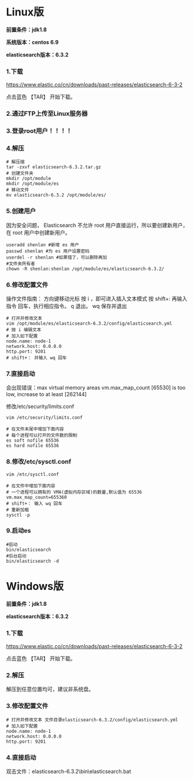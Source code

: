# Linux版

**前置条件：jdk1.8**

**系统版本：centos 6.9**

**elasticsearch版本：6.3.2**

### 1.下载

https://www.elastic.co/cn/downloads/past-releases/elasticsearch-6-3-2

点击蓝色 【TAR】 开始下载。

### 2.通过FTP上传至Linux服务器

### 3.登录root用户！！！！

### 4.解压

```linux
# 解压缩
tar -zxvf elasticsearch-6.3.2.tar.gz
# 创建文件夹
mkdir /opt/module
mkdir /opt/module/es
# 移动文件
mv elasticsearch-6.3.2 /opt/module/es/
```

### 5.创建用户

因为安全问题， Elasticsearch 不允许 root 用户直接运行，所以要创建新用户，在 root 用户中创建新用户。

```
useradd shenlan #新增 es 用户
passwd shenlan #为 es 用户设置密码
userdel -r shenlan #如果错了，可以删除再加
#文件夹所有者
chown -R shenlan:shenlan /opt/module/es/elasticsearch-6.3.2/
```

### 6.修改配置文件

操作文件指南：
方向键移动光标
按 i ，即可进入插入文本模式
按 shift+: 再输入 指令 回车，执行相应指令。
q 退出。 wq 保存并退出

```
# 打开并修改文本
vim /opt/module/es/elasticsearch-6.3.2/config/elasticsearch.yml
# 按 i 编辑文本
# 加入如下配置
node.name: node-1
network.host: 0.0.0.0
http.port: 9201
# shift+： 并输入 wq 回车
```

### 7.直接启动

会出现错误：max virtual memory areas vm.max_map_count [65530] is too low, increase to at least [262144]

修改/etc/security/limits.conf

```
vim /etc/security/limits.conf

# 在文件末尾中增加下面内容
# 每个进程可以打开的文件数的限制
es soft nofile 65536
es hard nofile 65536
```

### 8.修改/etc/sysctl.conf

```
vim /etc/sysctl.conf

# 在文件中增加下面内容
# 一个进程可以拥有的 VMA(虚拟内存区域)的数量,默认值为 65536
vm.max_map_count=655360
# shift+： 输入 wq 回车
# 重新加载
sysctl -p
```

### 9.启动es

```
#启动
bin/elasticsearch
#后台启动
bin/elasticsearch -d
```



# Windows版

**前置条件：jdk1.8**

**elasticsearch版本：6.3.2**

### 1.下载

https://www.elastic.co/cn/downloads/past-releases/elasticsearch-6-3-2

点击蓝色 【TAR】 开始下载。

### 2.解压

解压到任意位置均可，建议非系统盘。

### 3.修改配置文件

```
# 打开并修改文本 文件目录elasticsearch-6.3.2/config/elasticsearch.yml
# 加入如下配置
node.name: node-1
network.host: 0.0.0.0
http.port: 9201
```

### 4.直接启动

双击文件：elasticsearch-6.3.2\bin\elasticsearch.bat